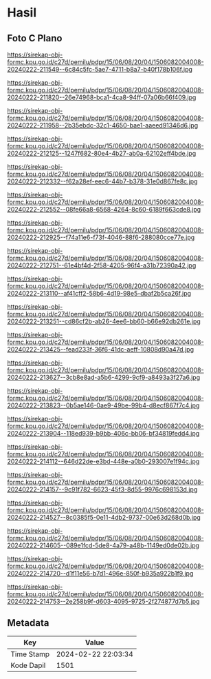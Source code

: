 # Hasil

## Foto C Plano

https://sirekap-obj-formc.kpu.go.id/c27d/pemilu/pdpr/15/06/08/20/04/1506082004008-20240222-211549--6c84c5fc-5ae7-4711-b8a7-b40f178b106f.jpg

https://sirekap-obj-formc.kpu.go.id/c27d/pemilu/pdpr/15/06/08/20/04/1506082004008-20240222-211820--26e74968-bca1-4ca8-94ff-07a06b66f409.jpg

https://sirekap-obj-formc.kpu.go.id/c27d/pemilu/pdpr/15/06/08/20/04/1506082004008-20240222-211958--2b35ebdc-32c1-4650-bae1-aaeed91346d6.jpg

https://sirekap-obj-formc.kpu.go.id/c27d/pemilu/pdpr/15/06/08/20/04/1506082004008-20240222-212125--1247f682-80e4-4b27-ab0a-62102eff4bde.jpg

https://sirekap-obj-formc.kpu.go.id/c27d/pemilu/pdpr/15/06/08/20/04/1506082004008-20240222-212332--f62a28ef-eec6-44b7-b378-31e0d867fe8c.jpg

https://sirekap-obj-formc.kpu.go.id/c27d/pemilu/pdpr/15/06/08/20/04/1506082004008-20240222-212552--08fe66a8-6568-4264-8c60-6189f663cde8.jpg

https://sirekap-obj-formc.kpu.go.id/c27d/pemilu/pdpr/15/06/08/20/04/1506082004008-20240222-212925--f74a11e6-f73f-4046-88f6-288080cce77e.jpg

https://sirekap-obj-formc.kpu.go.id/c27d/pemilu/pdpr/15/06/08/20/04/1506082004008-20240222-212751--61e4bf4d-2f58-4205-96f4-a31b72390a42.jpg

https://sirekap-obj-formc.kpu.go.id/c27d/pemilu/pdpr/15/06/08/20/04/1506082004008-20240222-213110--af41cff2-58b6-4d19-98e5-dbaf2b5ca26f.jpg

https://sirekap-obj-formc.kpu.go.id/c27d/pemilu/pdpr/15/06/08/20/04/1506082004008-20240222-213251--cd86cf2b-ab26-4ee6-bb60-b66e92db261e.jpg

https://sirekap-obj-formc.kpu.go.id/c27d/pemilu/pdpr/15/06/08/20/04/1506082004008-20240222-213425--fead233f-36f6-41dc-aeff-10808d90a47d.jpg

https://sirekap-obj-formc.kpu.go.id/c27d/pemilu/pdpr/15/06/08/20/04/1506082004008-20240222-213627--3cb8e8ad-a5b6-4299-9cf9-a8493a3f27a6.jpg

https://sirekap-obj-formc.kpu.go.id/c27d/pemilu/pdpr/15/06/08/20/04/1506082004008-20240222-213823--0b5ae146-0ae9-49be-99b4-d8ecf867f7c4.jpg

https://sirekap-obj-formc.kpu.go.id/c27d/pemilu/pdpr/15/06/08/20/04/1506082004008-20240222-213904--118ed939-b9bb-406c-bb06-bf34819fedd4.jpg

https://sirekap-obj-formc.kpu.go.id/c27d/pemilu/pdpr/15/06/08/20/04/1506082004008-20240222-214112--646d22de-e3bd-448e-a0b0-293007e1f94c.jpg

https://sirekap-obj-formc.kpu.go.id/c27d/pemilu/pdpr/15/06/08/20/04/1506082004008-20240222-214157--9c91f782-6623-45f3-8d55-9976c698153d.jpg

https://sirekap-obj-formc.kpu.go.id/c27d/pemilu/pdpr/15/06/08/20/04/1506082004008-20240222-214527--8c0385f5-0e11-4db2-9737-00e63d268d0b.jpg

https://sirekap-obj-formc.kpu.go.id/c27d/pemilu/pdpr/15/06/08/20/04/1506082004008-20240222-214605--089e1fcd-5de8-4a79-a48b-1149ed0de02b.jpg

https://sirekap-obj-formc.kpu.go.id/c27d/pemilu/pdpr/15/06/08/20/04/1506082004008-20240222-214720--d1f11e56-b7d1-496e-850f-b935a922b1f9.jpg

https://sirekap-obj-formc.kpu.go.id/c27d/pemilu/pdpr/15/06/08/20/04/1506082004008-20240222-214753--2e258b9f-d603-4095-9725-2f274877d7b5.jpg


## Metadata

| Key        | Value               |
| ---------- | ------------------- |
| Time Stamp | 2024-02-22 22:03:34 |
| Kode Dapil | 1501                |



